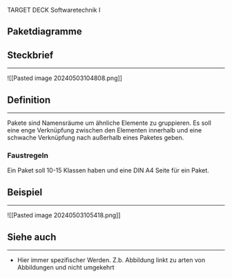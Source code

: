 
TARGET DECK
Softwaretechnik I

Paketdiagramme
--
## Steckbrief
***
![[Pasted image 20240503104808.png]]
## Definition
***
Pakete sind Namensräume um ähnliche Elemente zu gruppieren. Es soll eine enge Verknüpfung zwischen den Elementen innerhalb und eine schwache Verknüpfung nach außerhalb eines Paketes geben.
### Faustregeln
Ein Paket soll 10-15 Klassen haben und eine DIN A4 Seite für ein Paket.
## Beispiel
***
![[Pasted image 20240503105418.png]]

## Siehe auch
***
* Hier immer spezifischer Werden. Z.b. Abbildung linkt zu arten von Abbildungen und nicht umgekehrt